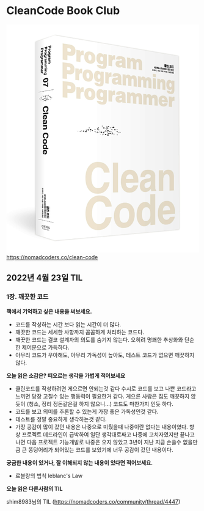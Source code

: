 # CleanCode Book Club

![clean_code](./image/clean-code.jpeg)
https://nomadcoders.co/clean-code

## 2022년 4월 23일 TIL

### 1장. 깨끗한 코드

**책에서 기억하고 싶은 내용을 써보세요.**

- 코드를 작성하는 시간 보다 읽는 시간이 더 많다.
- 깨끗한 코드는 세세한 사항까지 꼼꼼하게 처리하는 코드다.
- 깨끗한 코드는 결코 설계자의 의도를 숨기지 않는다. 오히려 명쾌한 추상화와 단순한 제어문으로 가득하다.
- 아무리 코드가 우아해도, 아무리 가독성이 높아도, 테스트 코드가 없으면 깨끗하지 않다.

**오늘 읽은 소감은? 떠오르는 생각을 가볍게 적어보세요**

- 클린코드를 작성하려면 게으르면 안되는것 같다 수시로 코드를 보고 나쁜 코드라고 느끼면 당장 고칠수 있는 행동력이 필요한거 같다. 게으른 사람은 집도 깨끗하지 않듯이 (청소, 정리 정돈같은걸 하지 않으니...) 코드도 마찬가지 인듯 하다.
- 코드를 보고 의미를 추론할 수 있는게 가장 좋은 가독성인것 같다.
- 테스트를 정말 중요하게 생각하는것 같다.
- 가장 공감이 많이 갔던 내용은 나중으로 미뤘을때 나중이란 없다는 내용이였다. 항상 프로젝트 데드라인이 급박하여 일단 생각대로짜고 나중에 고치자였지만 끝나고나면 다음 프로젝트 기능개발로 나중은 오지 않았고 3년이 지난 지금 손쓸수 없을만큼 큰 똥덩어리가 되어있는 코드를 보았기에 너무 공감이 갔던 내용이다.

**궁금한 내용이 있거나, 잘 이해되지 않는 내용이 있다면 적어보세요.**

- 르블랑의 법칙 leblanc's Law

**오늘 읽은 다른사람의 TIL**

shim8983님의 TIL (https://nomadcoders.co/community/thread/4447)
